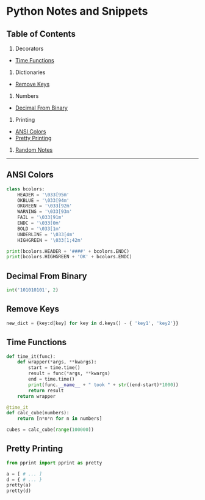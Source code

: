 # Python Notes and Snippets

## Table of Contents

1. Decorators
  * [Time Functions](#time-functions)
1. Dictionaries
  * [Remove Keys](#remove-keys)
1. Numbers
  * [Decimal From Binary](#decimal-from-binary)
1. Printing
  * [ANSI Colors](#ansi-colors)
  * [Pretty Printing](#pretty-printing)
1. [Random Notes](notes.py)

----

## ANSI Colors

```python
class bcolors:
    HEADER = '\033[95m'
    OKBLUE = '\033[94m'
    OKGREEN = '\033[92m'
    WARNING = '\033[93m'
    FAIL = '\033[91m'
    ENDC = '\033[0m'
    BOLD = '\033[1m'
    UNDERLINE = '\033[4m'
    HIGHGREEN = '\033[1;42m'

print(bcolors.HEADER + '####' + bcolors.ENDC)
print(bcolors.HIGHGREEN + 'OK' + bcolors.ENDC)
```

## Decimal From Binary

```python
int('101010101', 2)
```

## Remove Keys

```python
new_dict = {key:d[key] for key in d.keys() - { 'key1', 'key2'}}
```

## Time Functions

```python
def time_it(func):
    def wrapper(*args, **kwargs):
        start = time.time()
        result = func(*args, **kwargs)
        end = time.time()
        print(func.__name__ + " took " + str((end-start)*1000))
        return result
    return wrapper

@time_it
def calc_cube(numbers):
    return [n*n*n for n in numbers]

cubes = calc_cube(range(100000))
```

## Pretty Printing

```python
from pprint import pprint as pretty

a = [ # ... ]
d = { # ... }
pretty(a)
pretty(d)
```
